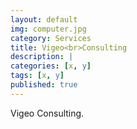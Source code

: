 ```yaml
---
layout: default
img: computer.jpg
category: Services
title: Vigeo<br>Consulting
description: |
categories: [x, y]
tags: [x, y]
published: true
---
```

  Vigeo Consulting.
